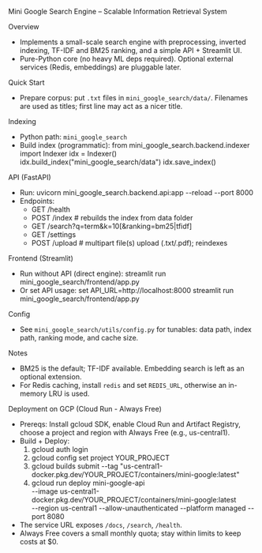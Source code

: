Mini Google Search Engine – Scalable Information Retrieval System

Overview
- Implements a small-scale search engine with preprocessing, inverted indexing, TF-IDF and BM25 ranking, and a simple API + Streamlit UI.
- Pure-Python core (no heavy ML deps required). Optional external services (Redis, embeddings) are pluggable later.

Quick Start
- Prepare corpus: put `.txt` files in `mini_google_search/data/`. Filenames are used as titles; first line may act as a nicer title.

Indexing
- Python path: `mini_google_search`
- Build index (programmatic):
  from mini_google_search.backend.indexer import Indexer
  idx = Indexer()
  idx.build_index("mini_google_search/data")
  idx.save_index()

API (FastAPI)
- Run:
  uvicorn mini_google_search.backend.api:app --reload --port 8000
- Endpoints:
  - GET /health
  - POST /index          # rebuilds the index from data folder
  - GET /search?q=term&k=10[&ranking=bm25|tfidf]
  - GET /settings
  - POST /upload         # multipart file(s) upload (.txt/.pdf); reindexes

Frontend (Streamlit)
- Run without API (direct engine):
  streamlit run mini_google_search/frontend/app.py
- Or set API usage:
  set API_URL=http://localhost:8000
  streamlit run mini_google_search/frontend/app.py

Config
- See `mini_google_search/utils/config.py` for tunables: data path, index path, ranking mode, and cache size.

Notes
- BM25 is the default; TF-IDF available. Embedding search is left as an optional extension.
- For Redis caching, install `redis` and set `REDIS_URL`, otherwise an in-memory LRU is used.

Deployment on GCP (Cloud Run - Always Free)
- Prereqs: Install gcloud SDK, enable Cloud Run and Artifact Registry, choose a project and region with Always Free (e.g., us-central1).
- Build + Deploy:
  1) gcloud auth login
  2) gcloud config set project YOUR_PROJECT
  3) gcloud builds submit --tag "us-central1-docker.pkg.dev/YOUR_PROJECT/containers/mini-google:latest"
  4) gcloud run deploy mini-google-api \
       --image us-central1-docker.pkg.dev/YOUR_PROJECT/containers/mini-google:latest \
       --region us-central1 --allow-unauthenticated --platform managed --port 8080
- The service URL exposes `/docs`, `/search`, `/health`.
- Always Free covers a small monthly quota; stay within limits to keep costs at $0.
